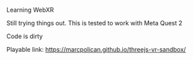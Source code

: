 Learning WebXR

Still trying things out. This is tested to work with Meta Quest 2

Code is dirty

Playable link: https://marcpolican.github.io/threejs-vr-sandbox/
